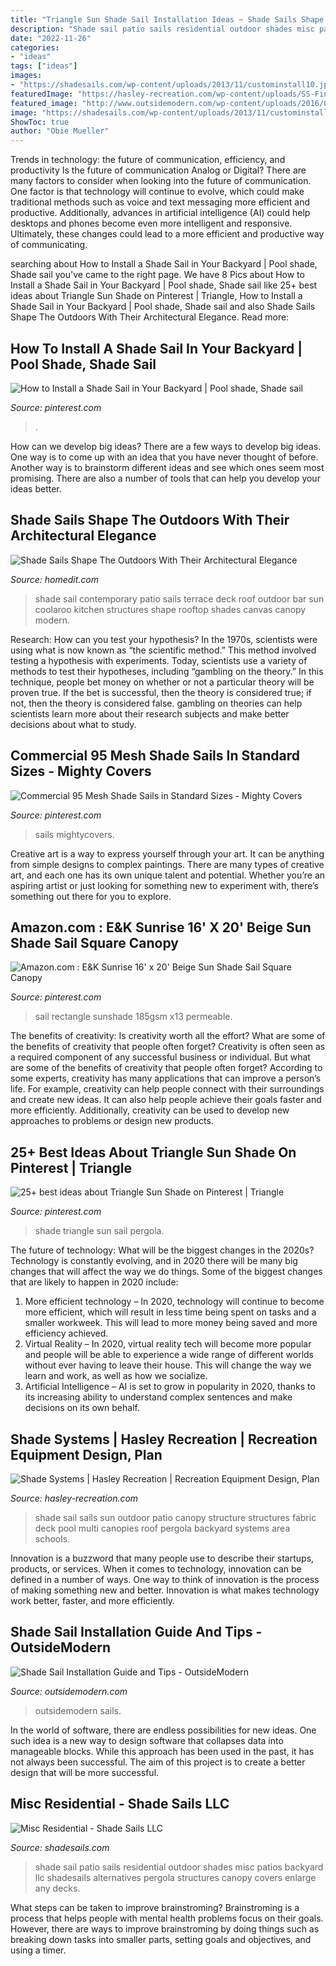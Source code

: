 ```yaml
---
title: "Triangle Sun Shade Sail Installation Ideas ~ Shade Sails Shape The Outdoors With Their Architectural Elegance"
description: "Shade sail patio sails residential outdoor shades misc patios backyard llc shadesails alternatives pergola structures canopy covers enlarge any decks"
date: "2022-11-26"
categories:
- "ideas"
tags: ["ideas"]
images:
- "https://shadesails.com/wp-content/uploads/2013/11/custominstall10.jpg"
featuredImage: "https://hasley-recreation.com/wp-content/uploads/SS-Final-Project-Images_0001s_0000_ML-Sails-1.jpg"
featured_image: "http://www.outsidemodern.com/wp-content/uploads/2016/07/Shade-Sail-2.jpg"
image: "https://shadesails.com/wp-content/uploads/2013/11/custominstall10.jpg"
ShowToc: true
author: "Obie Mueller"
---
```



Trends in technology: the future of communication, efficiency, and productivity
Is the future of communication Analog or Digital? 
There are many factors to consider when looking into the future of communication. One factor is that technology will continue to evolve, which could make traditional methods such as voice and text messaging more efficient and productive. Additionally, advances in artificial intelligence (AI) could help desktops and phones become even more intelligent and responsive. Ultimately, these changes could lead to a more efficient and productive way of communicating.

	

		
searching about How to Install a Shade Sail in Your Backyard | Pool shade, Shade sail you've came to the right page. We have 8 Pics about How to Install a Shade Sail in Your Backyard | Pool shade, Shade sail like 25+ best ideas about Triangle Sun Shade on Pinterest | Triangle, How to Install a Shade Sail in Your Backyard | Pool shade, Shade sail and also Shade Sails Shape The Outdoors With Their Architectural Elegance. Read more:
		
    
## How To Install A Shade Sail In Your Backyard | Pool Shade, Shade Sail

<img loading=lazy src="https://i.pinimg.com/736x/93/24/ed/9324ed014b63abf2d91eee2cec038964.jpg" onerror="this.onerror=null;this.src='https://tse2.mm.bing.net/th?id=OIP.fyhAoHGRftKFFvaRLLQkngHaHa&amp;pid=15.1';" alt="How to Install a Shade Sail in Your Backyard | Pool shade, Shade sail">

_Source: pinterest.com_

>. 

	

How can we develop big ideas?
There are a few ways to develop big ideas. One way is to come up with an idea that you have never thought of before. Another way is to brainstorm different ideas and see which ones seem most promising. There are also a number of tools that can help you develop your ideas better.

    
## Shade Sails Shape The Outdoors With Their Architectural Elegance

<img loading=lazy src="https://cdn.homedit.com/wp-content/uploads/2014/08/rooftop-bbq-shade-sailing-idea.jpg" onerror="this.onerror=null;this.src='https://tse3.mm.bing.net/th?id=OIP.lgRtWJDF781pRnKaJKqHtQHaE7&amp;pid=15.1';" alt="Shade Sails Shape The Outdoors With Their Architectural Elegance">

_Source: homedit.com_

>shade sail contemporary patio sails terrace deck roof outdoor bar sun coolaroo kitchen structures shape rooftop shades canvas canopy modern. 

	

Research: How can you test your hypothesis?
In the 1970s, scientists were using what is now known as “the scientific method.” This method involved testing a hypothesis with experiments. Today, scientists use a variety of methods to test their hypotheses, including “gambling on the theory.” In this technique, people bet money on whether or not a particular theory will be proven true. If the bet is successful, then the theory is considered true; if not, then the theory is considered false. gambling on theories can help scientists learn more about their research subjects and make better decisions about what to study.

    
## Commercial 95 Mesh Shade Sails In Standard Sizes - Mighty Covers

<img loading=lazy src="https://i.pinimg.com/736x/d8/01/a7/d801a73b529eedffa5051a264e549f5a.jpg" onerror="this.onerror=null;this.src='https://tse3.mm.bing.net/th?id=OIP.TcU37AIasFzBo35cmX_ThAHaHa&amp;pid=15.1';" alt="Commercial 95 Mesh Shade Sails in Standard Sizes - Mighty Covers">

_Source: pinterest.com_

>sails mightycovers. 

	

Creative art is a way to express yourself through your art. It can be anything from simple designs to complex paintings. There are many types of creative art, and each one has its own unique talent and potential. Whether you’re an aspiring artist or just looking for something new to experiment with, there’s something out there for you to explore.

    
## Amazon.com : E&amp;K Sunrise 16&#039; X 20&#039; Beige Sun Shade Sail Square Canopy

<img loading=lazy src="https://i.pinimg.com/736x/3f/e9/ac/3fe9acac3390ea83c7be20250402c596.jpg" onerror="this.onerror=null;this.src='https://tse4.mm.bing.net/th?id=OIP.fy9YI7xzfVmBmIi9yJN67wHaHa&amp;pid=15.1';" alt="Amazon.com : E&amp;K Sunrise 16&#039; x 20&#039; Beige Sun Shade Sail Square Canopy">

_Source: pinterest.com_

>sail rectangle sunshade 185gsm x13 permeable. 

	

The benefits of creativity: Is creativity worth all the effort? What are some of the benefits of creativity that people often forget?
Creativity is often seen as a required component of any successful business or individual. But what are some of the benefits of creativity that people often forget? According to some experts, creativity has many applications that can improve a person’s life. For example, creativity can help people connect with their surroundings and create new ideas. It can also help people achieve their goals faster and more efficiently. Additionally, creativity can be used to develop new approaches to problems or design new products.

    
## 25+ Best Ideas About Triangle Sun Shade On Pinterest | Triangle

<img loading=lazy src="https://i.pinimg.com/736x/41/2d/8a/412d8acf0e555d4171f672767f946cfd--triangle-sun-shade-sail-shade.jpg" onerror="this.onerror=null;this.src='https://tse2.mm.bing.net/th?id=OIP.lHSCrGv0q867UiGha2Og9AHaFj&amp;pid=15.1';" alt="25+ best ideas about Triangle Sun Shade on Pinterest | Triangle">

_Source: pinterest.com_

>shade triangle sun sail pergola. 

	

The future of technology: What will be the biggest changes in the 2020s?
Technology is constantly evolving, and in 2020 there will be many big changes that will affect the way we do things. Some of the biggest changes that are likely to happen in 2020 include: 
1. More efficient technology – In 2020, technology will continue to become more efficient, which will result in less time being spent on tasks and a smaller workweek. This will lead to more money being saved and more efficiency achieved. 
2. Virtual Reality – In 2020, virtual reality tech will become more popular and people will be able to experience a wide range of different worlds without ever having to leave their house. This will change the way we learn and work, as well as how we socialize. 
3. Artificial Intelligence – AI is set to grow in popularity in 2020, thanks to its increasing ability to understand complex sentences and make decisions on its own behalf.

    
## Shade Systems | Hasley Recreation | Recreation Equipment Design, Plan

<img loading=lazy src="https://hasley-recreation.com/wp-content/uploads/SS-Final-Project-Images_0001s_0000_ML-Sails-1.jpg" onerror="this.onerror=null;this.src='https://tse4.mm.bing.net/th?id=OIP.fPbRjoGRd-UqhQrey0zwtQHaD_&amp;pid=15.1';" alt="Shade Systems | Hasley Recreation | Recreation Equipment Design, Plan">

_Source: hasley-recreation.com_

>shade sail sails sun outdoor patio canopy structure structures fabric deck pool multi canopies roof pergola backyard systems area schools. 

	

Innovation is a buzzword that many people use to describe their startups, products, or services. When it comes to technology, innovation can be defined in a number of ways. One way to think of innovation is the process of making something new and better. Innovation is what makes technology work better, faster, and more efficiently.

    
## Shade Sail Installation Guide And Tips - OutsideModern

<img loading=lazy src="http://www.outsidemodern.com/wp-content/uploads/2016/07/Shade-Sail-2.jpg" onerror="this.onerror=null;this.src='https://tse4.mm.bing.net/th?id=OIP.Gb1YRG6rGUBAt1enO8f20AHaEe&amp;pid=15.1';" alt="Shade Sail Installation Guide and Tips - OutsideModern">

_Source: outsidemodern.com_

>outsidemodern sails. 

	

In the world of software, there are endless possibilities for new ideas. One such idea is a new way to design software that collapses data into manageable blocks. While this approach has been used in the past, it has not always been successful. The aim of this project is to create a better design that will be more successful.

    
## Misc Residential - Shade Sails LLC

<img loading=lazy src="https://shadesails.com/wp-content/uploads/2013/11/custominstall10.jpg" onerror="this.onerror=null;this.src='https://tse2.mm.bing.net/th?id=OIP.JKyW-z67eZGe2YSrxADRGgHaFj&amp;pid=15.1';" alt="Misc Residential - Shade Sails LLC">

_Source: shadesails.com_

>shade sail patio sails residential outdoor shades misc patios backyard llc shadesails alternatives pergola structures canopy covers enlarge any decks. 

	

What steps can be taken to improve brainstroming?
Brainstroming is a process that helps people with mental health problems focus on their goals. However, there are ways to improve brainstroming by doing things such as breaking down tasks into smaller parts, setting goals and objectives, and using a timer.

